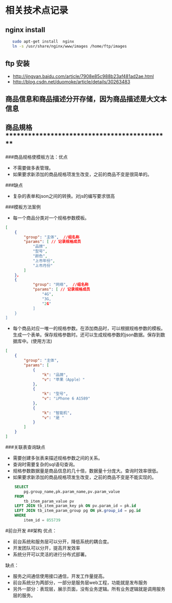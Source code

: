 # 相关技术点记录

## nginx install

```sh
   sudo apt-get install  nginx
   ln -s /usr/share/nginx/www/images /home/ftp/images
```

## ftp 安装　

* http://jingyan.baidu.com/article/7908e85c988b23af481ad2ae.html
* http://blog.csdn.net/duomoke/article/details/30263483

## 商品信息和商品描述分开存储，因为商品描述是大文本信息

## 商品規格********************************************

###商品规格使模板方法：优点
* 不需要做多表管理。
* 如果要求新添加的商品规格项发生改变，之前的商品不变是很简单的。

###缺点
* 复杂的表单和json之间的转换。对js的编写要求很高

###模板方法案例
* 每一个商品分类对一个规格参数模板。

```json
[
    {
        "group": "主体",  //组名称
        "params": [ // 记录规格成员
            "品牌",
            "型号",
            "颜色",
            "上市年份",
            "上市月份"
        ]
    }，
    {
            "group": "网络",  //组名称
            "params": [ // 记录规格成员
                "4G",
                "3G,
                "2G"
            ]
    }
]
```
* 每个商品对应一唯一的规格参数。在添加商品时，可以根据规格参数的模板。生成一个表单。保存规格参数时。还可以生成规格参数的json数据。保存到数据库中。(使用方法)

```json
[
    {
        "group": "主体",
        "params": [
            {
                "k": "品牌",
                "v": "苹果（Apple）"
            },
            {
                "k": "型号",
                "v": "iPhone 6 A1589"
            },
            {
                "k": "智能机",
                "v": "是 "
            }
        ]
    }
]
```

###关联表查询缺点
* 需要创建多张表来描述规格参数之间的关系。
* 查询时需要复杂的sql语句查询。
* 规格参数数据量是商品信息的几十倍，数据量十分庞大。查询时效率很低。
* 如果要求新添加的商品规格项发生改变，之前的商品不变是不能实现的。

```sql
    SELECT
        pg.group_name,pk.param_name,pv.param_value
    FROM
        tb_item_param_value pv
    LEFT JOIN tb_item_param_key pk ON pv.param_id = pk.id
    LEFT JOIN tb_item_param_group pg ON pk.group_id = pg.id
    WHERE
        item_id = 855739
```

#前台开发
##架构
优点：
* 前台系统和服务层可以分开，降低系统的耦合度。
* 开发团队可以分开，提高开发效率
* 系统分开可以灵活的进行分布式部署。

缺点：
* 服务之间通信使用接口通信，开发工作量提高。
* 前台系统分为两部分，一部分是服务层web工程，功能就是发布服务
* 另外一部分：表现层，展示页面，没有业务逻辑。所有业务逻辑就是调用服务层的服务。


